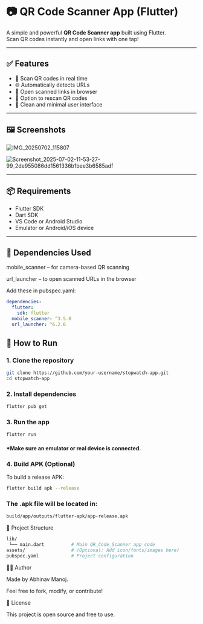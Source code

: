 # 📷 QR Code Scanner App (Flutter)

A simple and powerful **QR Code Scanner app** built using Flutter.  
Scan QR codes instantly and open links with one tap!

---

## ✅ Features

- 📲 Scan QR codes in real time  
- 🌐 Automatically detects URLs  
- 🔗 Open scanned links in browser  
- 🔄 Option to rescan QR codes  
- 📱 Clean and minimal user interface

---

## 🖼️ Screenshots

![IMG_20250702_115807](https://github.com/user-attachments/assets/498ee891-acb6-4111-a05b-4d3e87db6967)

![Screenshot_2025-07-02-11-53-27-99_2de955086dd1561336b1bee3b6585adf](https://github.com/user-attachments/assets/2fa3ba7e-d346-4480-83fd-039fc77d6416)


---

## 📦 Requirements

- Flutter SDK  
- Dart SDK  
- VS Code or Android Studio  
- Emulator or Android/iOS device

---

## 🧩 Dependencies Used

mobile_scanner – for camera-based QR scanning

url_launcher – to open scanned URLs in the browser

Add these in pubspec.yaml:

```yaml
dependencies:
  flutter:
    sdk: flutter
  mobile_scanner: ^3.5.0
  url_launcher: ^6.2.6
```

## 🚀 How to Run

### 1. Clone the repository

```bash
git clone https://github.com/your-username/stopwatch-app.git
cd stopwatch-app
```

### 2. Install dependencies

```bash
flutter pub get
```

### 3. Run the app

```bash
flutter run
```

#### *Make sure an emulator or real device is connected.

### 4. Build APK (Optional)

To build a release APK:

```bash
flutter build apk --release
```

### The .apk file will be located in:

```bash
build/app/outputs/flutter-apk/app-release.apk
```

📁 Project Structure

```bash
lib/
 └── main.dart          # Main QR_Code_Scanner app code
assets/                 # (Optional: Add icon/fonts/images here)
pubspec.yaml            # Project configuration
```

👨‍💻 Author

Made by Abhinav Manoj.

Feel free to fork, modify, or contribute!

📄 License

This project is open source and free to use.

